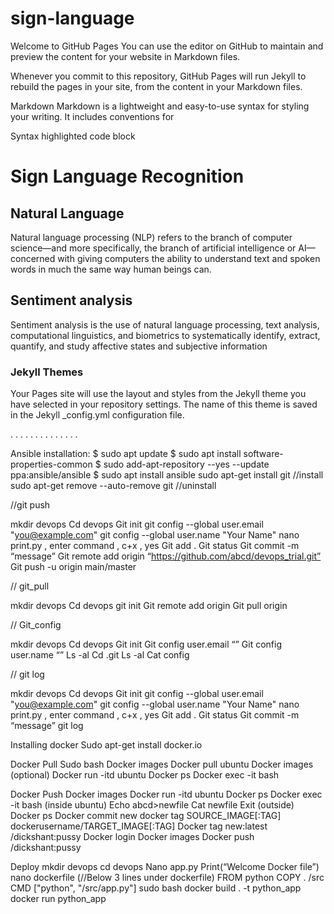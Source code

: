 # sign-language

Welcome to GitHub Pages
You can use the editor on GitHub to maintain and preview the content for your website in Markdown files.

Whenever you commit to this repository, GitHub Pages will run Jekyll to rebuild the pages in your site, from the content in your Markdown files.

Markdown
Markdown is a lightweight and easy-to-use syntax for styling your writing. It includes conventions for

Syntax highlighted code block

# Sign Language Recognition
## Natural Language 

Natural language processing (NLP) refers to the branch of computer science—and more specifically, the branch of artificial intelligence or AI—concerned with giving computers the ability to understand text and spoken words in much the same way human beings can.

## Sentiment analysis

Sentiment analysis is the use of natural language processing, text analysis, computational linguistics, and biometrics to systematically identify, extract, quantify, and study affective states and subjective information



### Jekyll Themes
Your Pages site will use the layout and styles from the Jekyll theme you have selected in your repository settings. The name of this theme is saved in the Jekyll _config.yml configuration file.

.
.
.
.
.
.
.
.
.
.
.
.
.
.



Ansible installation:
$ sudo apt update 
$ sudo apt install software-properties-common 
$ sudo add-apt-repository --yes --update ppa:ansible/ansible 
$ sudo apt install ansible
sudo apt-get install git				 //install
sudo apt-get remove --auto-remove git 	//uninstall



//git push

mkdir devops
Cd devops
Git init
git config --global user.email "you@example.com"
git config --global user.name "Your Name"
nano print.py , enter command , c+x , yes
Git add .
Git status
Git commit -m “message”
Git remote add origin “https://github.com/abcd/devops_trial.git”
Git push -u origin main/master

// git_pull

mkdir devops
Cd devops
git init
Git remote add origin <link>
Git pull origin <branch>

// Git_config

mkdir devops
Cd devops
Git init
Git config user.email “<email>”
Git config user.name “<name>”
Ls -al
Cd .git
Ls -al
Cat config



// git log

mkdir devops
Cd devops
Git init
git config --global user.email "you@example.com"
git config --global user.name "Your Name"
nano print.py , enter command , c+x , yes
Git add .
Git status
Git commit -m “message”
git log


Installing docker
Sudo apt-get install docker.io

Docker Pull 
Sudo bash
Docker images
Docker pull ubuntu
Docker images
(optional)
Docker run -itd ubuntu
Docker ps
Docker exec -it <container-id> bash

Docker Push
Docker images
Docker run -itd ubuntu
Docker ps
Docker exec -it <container-id> bash
(inside ubuntu)
Echo abcd>newfile
Cat newfile
Exit
(outside)
Docker ps
Docker commit <conatiner-id> new
docker tag SOURCE_IMAGE[:TAG] dockerusername/TARGET_IMAGE[:TAG]
Docker tag new:latest <username>/dickshant:pussy
Docker login
Docker images
Docker push <username>/dickshant:pussy


Deploy
mkdir devops
cd devops
Nano app.py
Print(“Welcome Docker file”)
nano dockerfile (//Below 3 lines under dockerfile)
FROM python
COPY . /src
CMD ["python", "/src/app.py"]
sudo bash
docker build . -t python_app
docker run python_app






